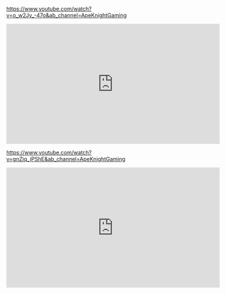 https://www.youtube.com/watch?v=o_w2Jy_-47o&ab_channel=ApeKnightGaming

<iframe width="560" height="315" src="https://www.youtube.com/embed/o_w2Jy_-47o" title="Payday 3 XP Farm BEST XP Farm 14,000XP Per Hour XP Guide and also $1,000,000 Per Hour Money Farm" frameborder="0" allow="accelerometer; autoplay; clipboard-write; encrypted-media; gyroscope; picture-in-picture; web-share" allowfullscreen></iframe>

https://www.youtube.com/watch?v=gnZiq_jPShE&ab_channel=ApeKnightGaming

<iframe width="560" height="315" src="https://www.youtube.com/embed/gnZiq_jPShE" title="Payday 3 Best XP Farm Solo Over 20,000 XP/Hour: Rock the Cradle Stealth Overkill Solo Easy XP Farm" frameborder="0" allow="accelerometer; autoplay; clipboard-write; encrypted-media; gyroscope; picture-in-picture; web-share" allowfullscreen></iframe>
